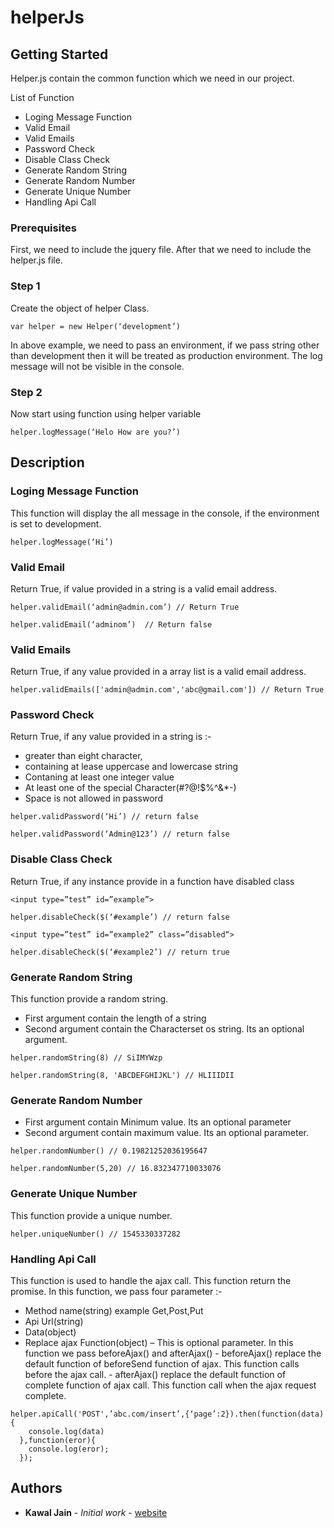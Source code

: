 


# helperJs

## Getting Started

Helper.js contain the common function which we need in our project.

List of Function

-	Loging Message Function
-	Valid Email
-	Valid Emails
-	Password Check
-	Disable Class Check
-	Generate Random String
-	Generate Random Number
-	Generate Unique Number
-	Handling Api Call



### Prerequisites

First, we need to include the jquery file. 
After that we need to include the helper.js file.

### Step 1

Create the object of helper Class.

```
var helper = new Helper(‘development’)
```


In above example, we need to pass an environment, if we pass string other than development then it will be treated as production environment. The log message will not be visible in the console.

### Step 2

Now start using function using helper variable

```
helper.logMessage(‘Helo How are you?’)
```


## Description

### Loging Message Function

This function will display the all message in the console, if the environment is set to development.

```
helper.logMessage(‘Hi’)
```

### Valid Email

Return True, if value provided in a string is a valid email address.

```
helper.validEmail(‘admin@admin.com’) // Return True
```

```
helper.validEmail(‘adminom’)  // Return false
```

### Valid Emails

Return True, if any value provided in a array list is a valid email address.


```
helper.validEmails(['admin@admin.com','abc@gmail.com']) // Return True
```


### Password Check

Return True, if any value provided in a string is :-  
-	greater than eight character, 
-	containing at lease uppercase and lowercase string 
-	Contaning at least one integer value
-	At least one of the special Character(#?@!$%^&*-)
-	Space is not allowed in password


```
helper.validPassword(‘Hi’) // return false
```

```
helper.validPassword(‘Admin@123’) // return false
```

### Disable Class Check

Return True, if any instance provide in a function have disabled class

```
<input type=”test” id=”example”>

helper.disableCheck($(‘#example’) // return false

```

```
<input type=”test” id=”example2” class=”disabled“>

helper.disableCheck($(‘#example2’) // return true
```

### Generate Random String

This function provide a random string. 
-	First argument contain the length of a string 
-	Second argument contain the Characterset  os string. Its an optional argument.

```
helper.randomString(8) // SiIMYWzp
```

```
helper.randomString(8, 'ABCDEFGHIJKL') // HLIIIDII
```

### Generate Random Number

-	First argument contain Minimum value. Its an optional parameter 
-	Second argument contain maximum value. Its an optional parameter.

```
helper.randomNumber() // 0.19821252036195647
```

```
helper.randomNumber(5,20) // 16.832347710033076
```

### Generate Unique Number

This function provide a unique number.

```
helper.uniqueNumber() // 1545330337282
```


### Handling Api Call

This function is used to handle the ajax call. This function return the promise.
 In this function, we pass four parameter :-
-	Method name(string) example Get,Post,Put
-	Api Url(string)
-	Data(object)
-	Replace ajax Function(object) – This is optional parameter. In this function we pass beforeAjax() and afterAjax()
	    - beforeAjax() replace the default function of beforeSend function of ajax. This function calls before the ajax call.
	    - afterAjax() replace the default function of complete function of ajax call. This function call when the ajax request complete. 


```
helper.apiCall('POST',’abc.com/insert’,{‘page’:2}).then(function(data){
  	console.log(data)
  },function(eror){
  	console.log(eror);
  });

```

## Authors

* **Kawal Jain** - *Initial work* - [website]( http://kawaljain.com/)

